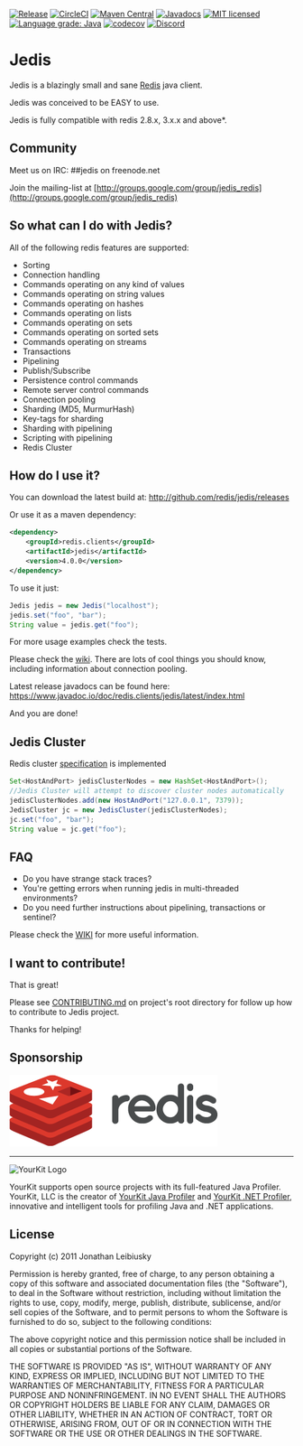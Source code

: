 [![Release](https://img.shields.io/github/release/redis/jedis.svg?sort=semver)](https://github.com/redis/jedis/releases/latest)
[![CircleCI](https://circleci.com/gh/redis/jedis/tree/master.svg?style=svg)](https://circleci.com/gh/redis/jedis/tree/master)
[![Maven Central](https://img.shields.io/maven-central/v/redis.clients/jedis.svg)](http://mvnrepository.com/artifact/redis.clients/jedis)
[![Javadocs](https://www.javadoc.io/badge/redis.clients/jedis.svg)](https://www.javadoc.io/doc/redis.clients/jedis)
[![MIT licensed](https://img.shields.io/badge/license-MIT-blue.svg)](./LICENSE.txt)
[![Language grade: Java](https://img.shields.io/lgtm/grade/java/g/redis/jedis.svg?logo=lgtm&logoWidth=18)](https://lgtm.com/projects/g/redis/jedis/context:java)
[![codecov](https://codecov.io/gh/redis/jedis/branch/master/graph/badge.svg?token=pAstxAAjYo)](https://codecov.io/gh/redis/jedis)
[![Discord](https://img.shields.io/discord/697882427875393627?style=flat-square)](https://discord.gg/qRhBuY8Z)

# Jedis

Jedis is a blazingly small and sane [Redis](http://github.com/antirez/redis "Redis") java client.

Jedis was conceived to be EASY to use.

Jedis is fully compatible with redis 2.8.x, 3.x.x and above*.

## Community

Meet us on IRC: ##jedis on freenode.net

Join the mailing-list at [http://groups.google.com/group/jedis_redis](http://groups.google.com/group/jedis_redis)

## So what can I do with Jedis?
All of the following redis features are supported:

- Sorting
- Connection handling
- Commands operating on any kind of values
- Commands operating on string values
- Commands operating on hashes
- Commands operating on lists
- Commands operating on sets
- Commands operating on sorted sets
- Commands operating on streams
- Transactions
- Pipelining
- Publish/Subscribe
- Persistence control commands
- Remote server control commands
- Connection pooling
- Sharding (MD5, MurmurHash)
- Key-tags for sharding
- Sharding with pipelining
- Scripting with pipelining
- Redis Cluster

## How do I use it?

You can download the latest build at: 
    http://github.com/redis/jedis/releases

Or use it as a maven dependency:

```xml
<dependency>
    <groupId>redis.clients</groupId>
    <artifactId>jedis</artifactId>
    <version>4.0.0</version>
</dependency>
```

To use it just:
    
```java
Jedis jedis = new Jedis("localhost");
jedis.set("foo", "bar");
String value = jedis.get("foo");
```

For more usage examples check the tests.

Please check the [wiki](http://github.com/redis/jedis/wiki "wiki"). There are lots of cool things you should know, including information about connection pooling.

Latest release javadocs can be found here: https://www.javadoc.io/doc/redis.clients/jedis/latest/index.html

And you are done!

## Jedis Cluster

Redis cluster [specification](http://redis.io/topics/cluster-spec) is implemented

```java
Set<HostAndPort> jedisClusterNodes = new HashSet<HostAndPort>();
//Jedis Cluster will attempt to discover cluster nodes automatically
jedisClusterNodes.add(new HostAndPort("127.0.0.1", 7379));
JedisCluster jc = new JedisCluster(jedisClusterNodes);
jc.set("foo", "bar");
String value = jc.get("foo");
```

## FAQ

- Do you have strange stack traces?
- You're getting errors when running jedis in multi-threaded environments?
- Do you need further instructions about pipelining, transactions or sentinel?

Please check the [WIKI](https://github.com/redis/jedis/wiki) for more useful information.


## I want to contribute!

That is great!

Please see [CONTRIBUTING.md](https://github.com/redis/jedis/blob/master/.github/CONTRIBUTING.md) on project's root directory for follow up how to contribute to Jedis project.

Thanks for helping!

## Sponsorship

[![Redis Logo](redis-logo-full-color-rgb.png)](https://redis.com/)

---

![YourKit Logo](https://cloud.githubusercontent.com/assets/1317309/4507430/7119527c-4b0c-11e4-9245-d72e751e26ee.png)

YourKit supports open source projects with its full-featured Java Profiler.
YourKit, LLC is the creator of [YourKit Java Profiler](http://www.yourkit.com/java/profiler/index.jsp) 
and [YourKit .NET Profiler](http://www.yourkit.com/.net/profiler/index.jsp),
innovative and intelligent tools for profiling Java and .NET applications.

## License

Copyright (c) 2011 Jonathan Leibiusky

Permission is hereby granted, free of charge, to any person
obtaining a copy of this software and associated documentation
files (the "Software"), to deal in the Software without
restriction, including without limitation the rights to use,
copy, modify, merge, publish, distribute, sublicense, and/or sell
copies of the Software, and to permit persons to whom the
Software is furnished to do so, subject to the following
conditions:

The above copyright notice and this permission notice shall be
included in all copies or substantial portions of the Software.

THE SOFTWARE IS PROVIDED "AS IS", WITHOUT WARRANTY OF ANY KIND,
EXPRESS OR IMPLIED, INCLUDING BUT NOT LIMITED TO THE WARRANTIES
OF MERCHANTABILITY, FITNESS FOR A PARTICULAR PURPOSE AND
NONINFRINGEMENT. IN NO EVENT SHALL THE AUTHORS OR COPYRIGHT
HOLDERS BE LIABLE FOR ANY CLAIM, DAMAGES OR OTHER LIABILITY,
WHETHER IN AN ACTION OF CONTRACT, TORT OR OTHERWISE, ARISING
FROM, OUT OF OR IN CONNECTION WITH THE SOFTWARE OR THE USE OR
OTHER DEALINGS IN THE SOFTWARE.
